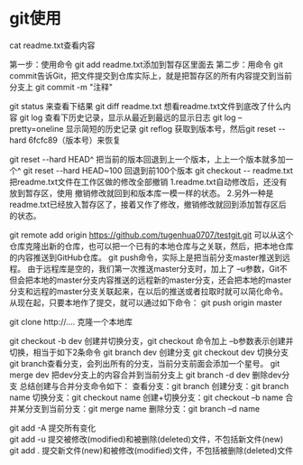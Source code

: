 # git使用

cat readme.txt查看内容

第一步：使用命令 git add readme.txt添加到暂存区里面去
第二步：用命令 git commit告诉Git，把文件提交到仓库实际上，就是把暂存区的所有内容提交到当前分支上
git commit -m "注释"

git status 来查看下结果
git diff readme.txt 想看readme.txt文件到底改了什么内容
git log 查看下历史记录，显示从最近到最远的显示日志
git log –pretty=oneline 显示简短的历史记录
git reflog 获取到版本号，然后git reset --hard 6fcfc89（版本号）来恢复

git reset --hard HEAD^ 把当前的版本回退到上一个版本，上上一个版本就多加一个^
git reset --hard HEAD~100 回退到前100个版本
git checkout -- readme.txt 把readme.txt文件在工作区做的修改全部撤销
	1.readme.txt自动修改后，还没有放到暂存区，使用 撤销修改就回到和版本库一模一样的状态。
	2.另外一种是readme.txt已经放入暂存区了，接着又作了修改，撤销修改就回到添加暂存区后的状态。

git remote add origin https://github.com/tugenhua0707/testgit.git 可以从这个仓库克隆出新的仓库，也可以把一个已有的本地仓库与之关联，然后，把本地仓库的内容推送到GitHub仓库。
git push命令，实际上是把当前分支master推送到远程。
	由于远程库是空的，我们第一次推送master分支时，加上了 –u参数，Git不但会把本地的master分支内容推送的远程新的master分支，还会把本地的master分支和远程的master分支关联起来，在以后的推送或者拉取时就可以简化命令。
	从现在起，只要本地作了提交，就可以通过如下命令：
	git push origin master

git clone http://.... 克隆一个本地库

git checkout -b dev 创建并切换分支，git checkout 命令加上 –b参数表示创建并切换，相当于如下2条命令
	git branch dev 创建分支
	git checkout dev 切换分支
	git branch查看分支，会列出所有的分支，当前分支前面会添加一个星号。
git merge dev 把dev分支上的内容合并到当前分支上
git branch -d dev 删除dev分支
总结创建与合并分支命令如下：
查看分支：git branch
创建分支：git branch name
切换分支：git checkout name
创建+切换分支：git checkout –b name
合并某分支到当前分支：git merge name
删除分支：git branch –d name

git add -A  提交所有变化  
git add -u  提交被修改(modified)和被删除(deleted)文件，不包括新文件(new)  
git add .  提交新文件(new)和被修改(modified)文件，不包括被删除(deleted)文件  

